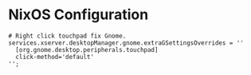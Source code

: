 # NixOS Configuration

```
# Right click touchpad fix Gnome.
services.xserver.desktopManager.gnome.extraGSettingsOverrides = ''
  [org.gnome.desktop.peripherals.touchpad]
  click-method='default'
'';
```
